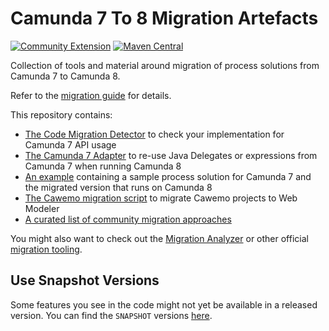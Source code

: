 # Camunda 7 To 8 Migration Artefacts

[![Community Extension](https://img.shields.io/badge/Community%20Extension-An%20open%20source%20community%20maintained%20project-FF4700)](https://github.com/camunda-community-hub/community)
[![Maven Central](https://maven-badges.herokuapp.com/maven-central/org.camunda.community.migration/camunda-7-to-8-migration/badge.svg)](https://maven-badges.herokuapp.com/maven-central/org.camunda.community.migration/camunda-7-to-8-migration)

Collection of tools and material around migration of process solutions from Camunda 7 to Camunda 8. 

Refer to the [migration guide](https://docs.camunda.io/docs/guides/migrating-from-camunda-7/) for details.

This repository contains:
- [The Code Migration Detector](./code-migration-detector) to check your implementation for Camunda 7 API usage
- [The Camunda 7 Adapter](./camunda-7-adapter) to re-use Java Delegates or  expressions from Camunda 7 when running Camunda 8
- [An example](./example) containing a sample process solution for Camunda 7 and the migrated version that runs on Camunda 8
- [The Cawemo migration script](./cawemo-to-web-modeler-migration) to migrate Cawemo projects to Web Modeler
- [A curated list of community migration approaches](./migration-approaches/README.md)

You might also want to check out the [Migration Analyzer](https://github.com/camunda-community-hub/camunda-7-to-8-migration-analyzer) or other official [migration tooling](https://docs.camunda.io/docs/guides/migrating-from-camunda-7/migration-tooling/).

## Use Snapshot Versions

Some features you see in the code might not yet be available in a released
version. You can find the `SNAPSHOT` versions
[here](https://artifacts.camunda.com/ui/repos/tree/General/camunda-bpm-community-extensions-snapshots/org/camunda/community/migration/camunda-7-adapter).
